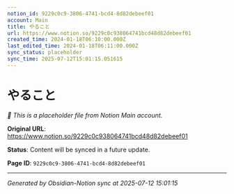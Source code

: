 ```yaml
---
notion_id: 9229c0c9-3806-4741-bcd4-8d82debeef01
account: Main
title: やること
url: https://www.notion.so/9229c0c938064741bcd48d82debeef01
created_time: 2024-01-18T06:10:00.000Z
last_edited_time: 2024-01-18T06:11:00.000Z
sync_status: placeholder
sync_time: 2025-07-12T15:01:15.051615
---
```


# やること

*🔄 This is a placeholder file from Notion Main account.*

**Original URL**: https://www.notion.so/9229c0c938064741bcd48d82debeef01

**Status**: Content will be synced in a future update.

**Page ID**: `9229c0c9-3806-4741-bcd4-8d82debeef01`

---

*Generated by Obsidian-Notion sync at 2025-07-12 15:01:15*
